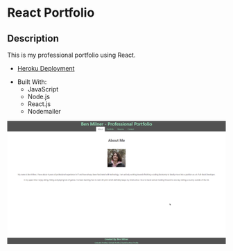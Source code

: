 # React Portfolio

## Description

This is my professional portfolio using React.

* <a href="https://bm-professional-portfolio.herokuapp.com/" target="_blank">Heroku Deployment</a>

- Built With:
    * JavaScript
    * Node.js
    * React.js
    * Nodemailer

![screenshot](./client/src/assets/images/screenshot.png)